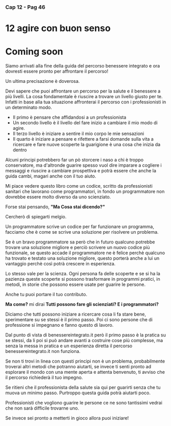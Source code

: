 ### Cap 12 - Pag 46

# 12 agire con buon senso


# Coming soon

Siamo arrivati alla fine della guida del percorso benessere integrato e ora dovresti essere pronto per affrontare il percorso! 

Un ultima precisazione è doverosa.

Devi sapere che puoi affrontare un percorso per la salute e il benessere a più livelli. La cosa fondamentale è riuscire a trovare un livello giusto per te. Infatti in base alla tua situazione affronterai il percorso con i professionisti in un determinato modo.

- Il primo è pensare che affidandosi a un professionista 
- Un secondo livello è il livello del fare inizio a cambiare il mio modo di agire.
- Il  terzo livello è iniziare a sentire il mio corpo le mie sensazioni
- Il quarto è iniziare a pensare e rifettere a farsi domande sulla vita a ricercare e fare nuove scoperte la guarigione è una cosa che inizia da dentro


Alcuni principi potrebbero far un pò storcere i naso a chi è troppo conservatore, ma d'altronde guarire spesso vuol dire imparare a cogliere i messaggi e riuscire a cambiare prospettiva e potrà essere che anche la guida cambi, magari anche con il tuo aiuto.

Mi piace vedere questo libro come un codice, scritto da professionisti sanitari che lavorano come programmatori, in fondo un programmatore non dovrebbe essere molto diverso da uno scienziato.

Forse stai pensando, **"Ma Cosa stai dicendo?"** 

Cercherò di spiegarti melgio.

Un programmatore scrive un codice per far funzionare un programma, facciamo che è come se scrive una soluzione per risolvere un problema. 

Se è un bravo programmatore sa però che in futuro qualcuno potrebbe trovare una soluzione migliore e perciò scrivere un nuovo codice più funzionale, se questo accade il programmatore ne è felice perchè qualcuno ha trovato e testato una soluzione migliore, questo porterà anche a lui un vantaggio perchè così potrà crescere in esperienza.

Lo stesso vale per la scienza. Ogni persona fa delle scoperte e se si ha la pazienza queste scoperte si possono trasformare in programmi pratici, in metodi, in storie che possono essere usate per guarire le persone.

Anche tu puoi portare il tuo contributo.

**Ma come?** mi dirai **Tutti possono fare gli scienziati? E i programmatori?** 

Diciamo che tutti possono iniziare a ricercare cosa li fa stare bene, sperimentare su se stessi è il primo passo. Poi ci sono persone che di professione si impegnano e fanno questo di lavoro. 

Dal punto di vista di benessereintegrato.it però il primo passo è la pratica su se stessi, da li poi si può andare avanti a costruire cose più complesse, ma senza la messa in pratica e un esperienza diretta il percorso benessereintegrato.it non funziona.

Se non ti trovi in linea con questi principi non è un problema, probabilmente troverai altri metodi che potranno aiutarti, se invece ti senti pronto ad esplorare il mondo con una mente aperta e attenta benvenuto, ti avviso che il percorso richiederà il tuo impegno.

Se ritieni che il professionista della salute sia qui per guarirti senza che tu muova un minimo passo. Purtroppo questa guida potrà aiutarti poco.

Professionisti che vogliono guarire le persone ce ne sono tantissimi vedrai che non sarà difficile trovarne uno.

Se invece sei pronto a metterti in gioco allora puoi iniziare!




